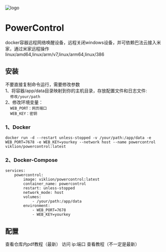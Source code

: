 ![logo](https://pic.viklion.com/s/2024/12/20/676553945ec8d.png)
# PowerControl
docker容器远程网络唤醒设备，远程关闭windows设备，并可依赖巴法云接入米家，通过米家远程操作<br>
linux/amd64,linux/arm/v7,linux/arm64,linux/386

## 安装
不要直接复制命令运行，需要修改参数<br>
1、将容器/app/data目录映射到你的主机目录，存放配置文件和日志文件:<br>
&nbsp;&nbsp;&nbsp;&nbsp;`修改/your/path`<br>
2、修改环境变量：<br>
&nbsp;&nbsp;&nbsp;&nbsp;`WEB_PORT：网页端口`<br>
&nbsp;&nbsp;&nbsp;&nbsp;`WEB_KEY：密钥`

### 1、Docker
```
docker run -d --restart unless-stopped -v /your/path:/app/data -e WEB_PORT=7678 -e WEB_KEY=yourkey --network host --name powercontrol viklion/powercontrol:latest
```

### 2、Docker-Compose
```
services:
    powercontrol:
        image: viklion/powercontrol:latest
        container_name: powercontrol
        restart: unless-stopped
        network_mode: host
        volumes:
            - /your/path:/app/data
        environment:
            - WEB_PORT=7678
            - WEB_KEY=yourkey
```

## 配置
查看仓库内pdf教程（最新）
访问 ip:端口 查看教程（不一定是最新）
